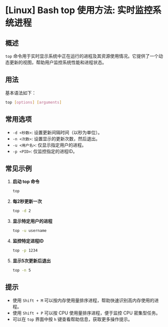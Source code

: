 # [Linux] Bash top 使用方法: 实时监控系统进程

## 概述
`top` 命令用于实时显示系统中正在运行的进程及其资源使用情况。它提供了一个动态更新的视图，帮助用户监控系统性能和进程状态。

## 用法
基本语法如下：
```bash
top [options] [arguments]
```

## 常用选项
- `-d <秒数>`: 设置更新间隔时间（以秒为单位）。
- `-n <次数>`: 设置显示的更新次数，然后退出。
- `-u <用户名>`: 仅显示指定用户的进程。
- `-p <PID>`: 仅监控指定的进程ID。

## 常见示例
1. **启动 top 命令**
   ```bash
   top
   ```

2. **每2秒更新一次**
   ```bash
   top -d 2
   ```

3. **显示特定用户的进程**
   ```bash
   top -u username
   ```

4. **监控特定进程ID**
   ```bash
   top -p 1234
   ```

5. **显示5次更新后退出**
   ```bash
   top -n 5
   ```

## 提示
- 使用 `Shift + M` 可以按内存使用量排序进程，帮助快速识别高内存使用的进程。
- 使用 `Shift + P` 可以按 CPU 使用量排序进程，便于监控 CPU 密集型任务。
- 可以在 `top` 界面中按 `h` 键查看帮助信息，获取更多操作提示。